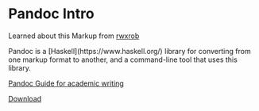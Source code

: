 # Pandoc Intro

Learned about this Markup from [rwxrob](https://twitch.tv/rwxrob)

<p>Pandoc is a [Haskell](https://www.haskell.org/) library for converting from one markup format to another, and a command-line tool that uses this library.</p>

[Pandoc Guide for academic writing](https://programminghistorian.org/en/lessons/sustainable-authorship-in-plain-text-using-pandoc-and-markdown)

[Download](https://pandoc.org/installing.html)

